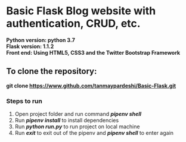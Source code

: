# Basic Flask Blog website with authentication, CRUD, etc.

**Python version: python 3.7**<br>
**Flask version: 1.1.2**<br>
**Front end: Using HTML5, CSS3 and the Twitter Bootstrap Framework**<br>

## To clone the repository:<br>
**git clone https://www.github.com/tanmaypardeshi/Basic-Flask.git**

### Steps to run

1. Open project folder and run command <i>**pipenv shell**</i>
2. Run <i>**pipenv install**</i> to install dependencies
3. Run <i>**python run.py**</i> to run project on local machine
4. Run <i>**exit**</i> to exit out of the pipenv and <i>**pipenv shell**</i> to enter again

